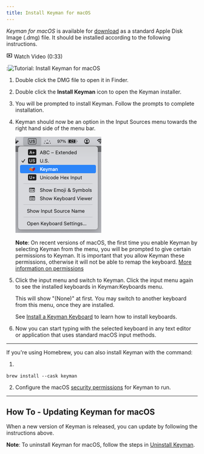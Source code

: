 ```yaml
---
title: Install Keyman for macOS
---
```


*Keyman for macOS* is available for [download](https://keyman.com/mac/download) as a standard
Apple Disk Image (.dmg) file. It should be installed according to the following instructions.

![Play](../mac_images/video.png) Watch Video (0:33)

:<img class="video-thumbnail" data-video="https://www.youtube.com/embed/7Ax71QeUNfo" src="https://img.youtube.com/vi/7Ax71QeUNfo/maxresdefault.jpg" width="600px" alt="Tutorial: Install Keyman for macOS">

1. Double click the DMG file to open it in Finder.
2. Double click the **Install Keyman** icon to open the Keyman installer.
3. You will be prompted to install Keyman. Follow the prompts to complete installation.

4. Keyman should now be an option in the Input Sources menu towards the right hand
   side of the menu bar.

   ![Input Sources menu](../mac_images/input-menu-keyman-selected.png)

   **Note**: On recent versions of macOS, the first time you enable Keyman by selecting Keyman
   from the menu, you will be prompted to give certain permissions to Keyman. It is
   important that you allow Keyman these permissions, otherwise it will not be able
   to remap the keyboard. [More information on permissions](../troubleshooting/configure-security)

4. Click the input menu and switch to Keyman. Click the input menu again to see the
   installed keyboards in Keyman:Keyboards menu.

   This will show "(None)" at first. You may switch to another keyboard from this menu,
   once they are installed.

   See [Install a Keyman Keyboard](install-keyboard) to learn how to install keyboards.

5. Now you can start typing with the selected keyboard in any text editor or
   application that uses standard macOS input methods.

---

If you're using Homebrew, you can also install Keyman with the command:

1.
```
brew install --cask keyman
```

2. Configure the macOS [security permissions](../troubleshooting/configure-security) for Keyman to run.

----
## How To - Updating Keyman for macOS

When a new version of Keyman is released, you can update by following the instructions
above.

**Note**: To uninstall Keyman for macOS, follow the steps in [Uninstall Keyman](../troubleshooting/uninstall-keyman).
